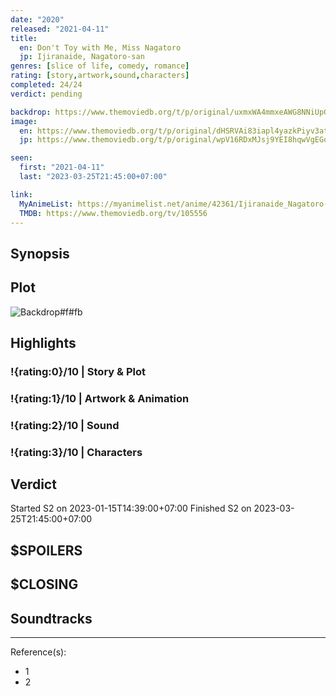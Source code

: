 ```yaml
---
date: "2020"
released: "2021-04-11"
title:
  en: Don't Toy with Me, Miss Nagatoro
  jp: Ijiranaide, Nagatoro-san
genres: [slice of life, comedy, romance]
rating: [story,artwork,sound,characters]
completed: 24/24
verdict: pending

backdrop: https://www.themoviedb.org/t/p/original/uxmxWA4mmxeAWG8NNiUpGC7W462.jpg
image:
  en: https://www.themoviedb.org/t/p/original/dHSRVAi83iapl4yazkPiyv3atQZ.jpg
  jp: https://www.themoviedb.org/t/p/original/wpV16RDxMJsj9YEI8hqwVgEGoHb.jpg

seen:
  first: "2021-04-11"
  last: "2023-03-25T21:45:00+07:00"

link:
  MyAnimeList: https://myanimelist.net/anime/42361/Ijiranaide_Nagatoro-san
  TMDB: https://www.themoviedb.org/tv/105556
---
```



## Synopsis

## Plot

![Backdrop#f#fb](https://www.themoviedb.org/t/p/original/kYXjrhd6J7vj0Oot1r1sJIcjwFg.jpg "Source: TMDB")

## Highlights

### !{rating:0}/10 | Story & Plot

### !{rating:1}/10 | Artwork & Animation

### !{rating:2}/10 | Sound

### !{rating:3}/10 | Characters

## Verdict

Started S2 on 2023-01-15T14:39:00+07:00
Finished S2 on 2023-03-25T21:45:00+07:00

## $SPOILERS

## $CLOSING

## Soundtracks

***
Reference(s):

- 1
- 2
